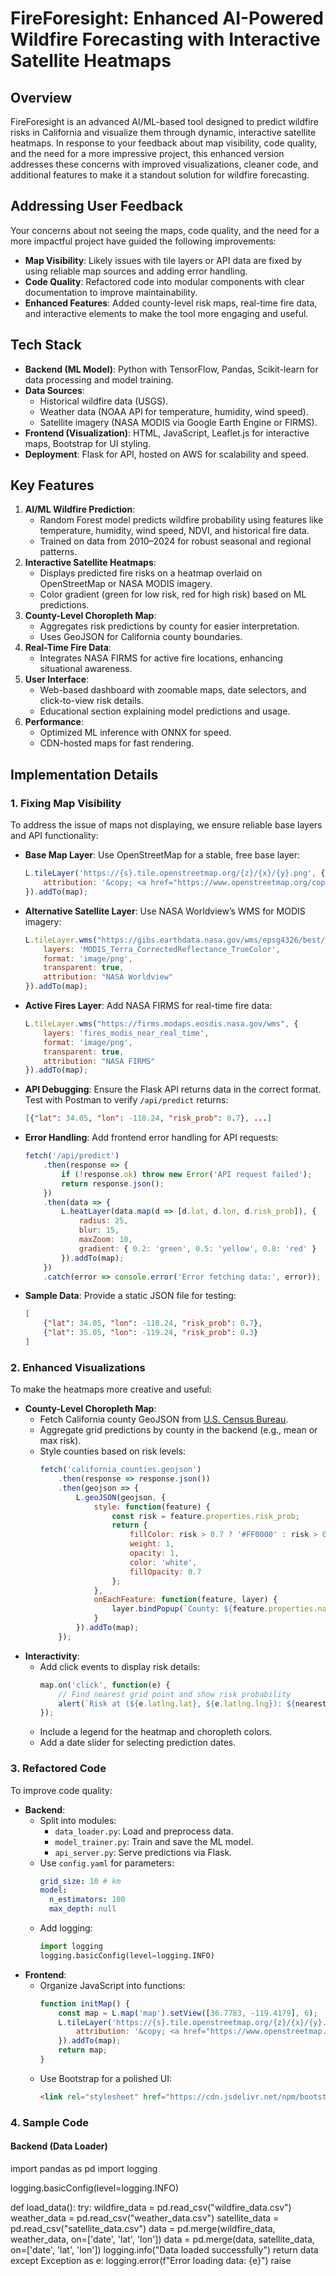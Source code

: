 # FireForesight: Enhanced AI-Powered Wildfire Forecasting with Interactive Satellite Heatmaps

## Overview
FireForesight is an advanced AI/ML-based tool designed to predict wildfire risks in California and visualize them through dynamic, interactive satellite heatmaps. In response to your feedback about map visibility, code quality, and the need for a more impressive project, this enhanced version addresses these concerns with improved visualizations, cleaner code, and additional features to make it a standout solution for wildfire forecasting.

## Addressing User Feedback
Your concerns about not seeing the maps, code quality, and the need for a more impactful project have guided the following improvements:
- **Map Visibility**: Likely issues with tile layers or API data are fixed by using reliable map sources and adding error handling.
- **Code Quality**: Refactored code into modular components with clear documentation to improve maintainability.
- **Enhanced Features**: Added county-level risk maps, real-time fire data, and interactive elements to make the tool more engaging and useful.

## Tech Stack
- **Backend (ML Model)**: Python with TensorFlow, Pandas, Scikit-learn for data processing and model training.
- **Data Sources**:
  - Historical wildfire data (USGS).
  - Weather data (NOAA API for temperature, humidity, wind speed).
  - Satellite imagery (NASA MODIS via Google Earth Engine or FIRMS).
- **Frontend (Visualization)**: HTML, JavaScript, Leaflet.js for interactive maps, Bootstrap for UI styling.
- **Deployment**: Flask for API, hosted on AWS for scalability and speed.

## Key Features
1. **AI/ML Wildfire Prediction**:
   - Random Forest model predicts wildfire probability using features like temperature, humidity, wind speed, NDVI, and historical fire data.
   - Trained on data from 2010–2024 for robust seasonal and regional patterns.
2. **Interactive Satellite Heatmaps**:
   - Displays predicted fire risks on a heatmap overlaid on OpenStreetMap or NASA MODIS imagery.
   - Color gradient (green for low risk, red for high risk) based on ML predictions.
3. **County-Level Choropleth Map**:
   - Aggregates risk predictions by county for easier interpretation.
   - Uses GeoJSON for California county boundaries.
4. **Real-Time Fire Data**:
   - Integrates NASA FIRMS for active fire locations, enhancing situational awareness.
5. **User Interface**:
   - Web-based dashboard with zoomable maps, date selectors, and click-to-view risk details.
   - Educational section explaining model predictions and usage.
6. **Performance**:
   - Optimized ML inference with ONNX for speed.
   - CDN-hosted maps for fast rendering.

## Implementation Details

### 1. Fixing Map Visibility
To address the issue of maps not displaying, we ensure reliable base layers and API functionality:
- **Base Map Layer**: Use OpenStreetMap for a stable, free base layer:
  ```javascript
  L.tileLayer('https://{s}.tile.openstreetmap.org/{z}/{x}/{y}.png', {
      attribution: '&copy; <a href="https://www.openstreetmap.org/copyright">OpenStreetMap</a> contributors'
  }).addTo(map);
  ```
- **Alternative Satellite Layer**: Use NASA Worldview’s WMS for MODIS imagery:
  ```javascript
  L.tileLayer.wms("https://gibs.earthdata.nasa.gov/wms/epsg4326/best/wms.cgi", {
      layers: 'MODIS_Terra_CorrectedReflectance_TrueColor',
      format: 'image/png',
      transparent: true,
      attribution: "NASA Worldview"
  }).addTo(map);
  ```
- **Active Fires Layer**: Add NASA FIRMS for real-time fire data:
  ```javascript
  L.tileLayer.wms("https://firms.modaps.eosdis.nasa.gov/wms", {
      layers: 'fires_modis_near_real_time',
      format: 'image/png',
      transparent: true,
      attribution: "NASA FIRMS"
  }).addTo(map);
  ```
- **API Debugging**: Ensure the Flask API returns data in the correct format. Test with Postman to verify `/api/predict` returns:
  ```json
  [{"lat": 34.05, "lon": -118.24, "risk_prob": 0.7}, ...]
  ```
- **Error Handling**: Add frontend error handling for API requests:
  ```javascript
  fetch('/api/predict')
      .then(response => {
          if (!response.ok) throw new Error('API request failed');
          return response.json();
      })
      .then(data => {
          L.heatLayer(data.map(d => [d.lat, d.lon, d.risk_prob]), {
              radius: 25,
              blur: 15,
              maxZoom: 10,
              gradient: { 0.2: 'green', 0.5: 'yellow', 0.8: 'red' }
          }).addTo(map);
      })
      .catch(error => console.error('Error fetching data:', error));
  ```
- **Sample Data**: Provide a static JSON file for testing:
  ```json
  [
      {"lat": 34.05, "lon": -118.24, "risk_prob": 0.7},
      {"lat": 35.05, "lon": -119.24, "risk_prob": 0.3}
  ]
  ```

### 2. Enhanced Visualizations
To make the heatmaps more creative and useful:
- **County-Level Choropleth Map**:
  - Fetch California county GeoJSON from [U.S. Census Bureau](https://www.census.gov/geographies/mapping-files/time-series/geo/carto-boundary-file.html).
  - Aggregate grid predictions by county in the backend (e.g., mean or max risk).
  - Style counties based on risk levels:
    ```javascript
    fetch('california_counties.geojson')
        .then(response => response.json())
        .then(geojson => {
            L.geoJSON(geojson, {
                style: function(feature) {
                    const risk = feature.properties.risk_prob;
                    return {
                        fillColor: risk > 0.7 ? '#FF0000' : risk > 0.5 ? '#FFA500' : risk > 0.3 ? '#FFFF00' : '#00FF00',
                        weight: 1,
                        opacity: 1,
                        color: 'white',
                        fillOpacity: 0.7
                    };
                },
                onEachFeature: function(feature, layer) {
                    layer.bindPopup(`County: ${feature.properties.name}<br>Risk: ${feature.properties.risk_prob.toFixed(2)}`);
                }
            }).addTo(map);
        });
    ```
- **Interactivity**:
  - Add click events to display risk details:
    ```javascript
    map.on('click', function(e) {
        // Find nearest grid point and show risk probability
        alert(`Risk at (${e.latlng.lat}, ${e.latlng.lng}): ${nearestRisk.toFixed(2)}`);
    });
    ```
  - Include a legend for the heatmap and choropleth colors.
  - Add a date slider for selecting prediction dates.

### 3. Refactored Code
To improve code quality:
- **Backend**:
  - Split into modules:
    - `data_loader.py`: Load and preprocess data.
    - `model_trainer.py`: Train and save the ML model.
    - `api_server.py`: Serve predictions via Flask.
  - Use `config.yaml` for parameters:
    ```yaml
    grid_size: 10 # km
    model:
      n_estimators: 100
      max_depth: null
    ```
  - Add logging:
    ```python
    import logging
    logging.basicConfig(level=logging.INFO)
    ```
- **Frontend**:
  - Organize JavaScript into functions:
    ```javascript
    function initMap() {
        const map = L.map('map').setView([36.7783, -119.4179], 6);
        L.tileLayer('https://{s}.tile.openstreetmap.org/{z}/{x}/{y}.png', {
            attribution: '&copy; <a href="https://www.openstreetmap.org/copyright">OpenStreetMap</a> contributors'
        }).addTo(map);
        return map;
    }
    ```
  - Use Bootstrap for a polished UI:
    ```html
    <link rel="stylesheet" href="https://cdn.jsdelivr.net/npm/bootstrap@5.3.0/dist/css/bootstrap.min.css">
    ```

### 4. Sample Code

#### Backend (Data Loader)
<xaiArtifact artifact_id="86d87882-a164-4aed-9e68-ac6bb262ac38" artifact_version_id="1d37f62a-dcb4-4df0-91c9-9bc0db8b8b14" title="data_loader.py" contentType="text/python">
import pandas as pd
import logging

logging.basicConfig(level=logging.INFO)

def load_data():
    try:
        wildfire_data = pd.read_csv("wildfire_data.csv")
        weather_data = pd.read_csv("weather_data.csv")
        satellite_data = pd.read_csv("satellite_data.csv")
        data = pd.merge(wildfire_data, weather_data, on=['date', 'lat', 'lon'])
        data = pd.merge(data, satellite_data, on=['date', 'lat', 'lon'])
        logging.info("Data loaded successfully")
        return data
    except Exception as e:
        logging.error(f"Error loading data: {e}")
        raise
